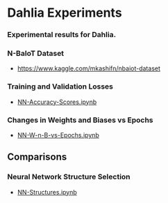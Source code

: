 # Dahlia Experiments
### Experimental results for Dahlia.

### N-BaIoT Dataset
- https://www.kaggle.com/mkashifn/nbaiot-dataset

### Training and Validation Losses
- [NN-Accuracy-Scores.ipynb](./NN-Accuracy-Scores.ipynb)

### Changes in Weights and Biases vs Epochs
- [NN-W-n-B-vs-Epochs.ipynb](./NN-W-n-B-vs-Epochs.ipynb)

## Comparisons
### Neural Network Structure Selection
- [NN-Structures.ipynb](./NN-Structures.ipynb)